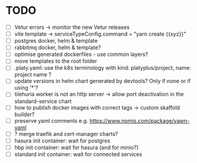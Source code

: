 # TODO

- [ ] Vetur errors -> monitor the new Vetur releases
- [ ] vite template -> serviceTypeConfig.command = "yarn create {{xyz}}"
- [ ] postgres docker, helm & template
- [ ] rabbitmq docker, helm & template?
- [ ] optimise generated dockerfiles - use common layers?
- [ ] move templates to the root folder
- [ ] .platy.yaml: use the k8s terminology with kind: platyplus/project, name: project name ?
- [ ] update versions in helm chart generated by devtools? Only if none or if using '\*'?
- [ ] tilehuria worker is not an http server -> allow port deactivation in the standard-service chart
- [ ] how to publish docker images with correct tags -> custom skaffold builder?
- [ ] preserve yaml comments e.g. https://www.npmjs.com/package/yawn-yaml
- [ ] ? merge traefik and cert-manager charts?
- [ ] hasura init container: wait for postgres
- [ ] hbp init container: wait for hasura (and for minio?)
- [ ] standard init container: wait for connected services
